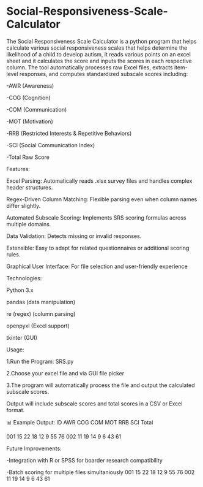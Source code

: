 # Social-Responsiveness-Scale-Calculator
The Social Responsiveness Scale Calculator is a python program that helps calculate various social responsiveness scales that helps determine the likelihood of a child to develop autism, it reads various points on an excel sheet and it calculates the score and inputs the scores in each respective column.
The tool automatically processes raw Excel files, extracts item-level responses, and computes standardized subscale scores including:

-AWR (Awareness)

-COG (Cognition)

-COM (Communication)

-MOT (Motivation)

-RRB (Restricted Interests & Repetitive Behaviors)

-SCI (Social Communication Index)

-Total Raw Score

Features:

Excel Parsing: Automatically reads .xlsx survey files and handles complex header structures.

Regex-Driven Column Matching: Flexible parsing even when column names differ slightly.

Automated Subscale Scoring: Implements SRS scoring formulas across multiple domains.

Data Validation: Detects missing or invalid responses.

Extensible: Easy to adapt for related questionnaires or additional scoring rules.

Graphical User Interface: For file selection and user-friendly experience

Technologies:

Python 3.x

pandas (data manipulation)

re (regex) (column parsing)

openpyxl (Excel support)

tkinter (GUI)

Usage:

1.Run the Program:
SRS.py

2.Choose your excel file and via GUI file picker 

3.The program will automatically process the file and output the calculated subscale scores.

Output will include subscale scores and total scores in a CSV or Excel format.

📊 Example Output:
ID	AWR	COG	COM	MOT	RRB	SCI	Total

001	15	22	18	12	9	   55	   76
002	11	19	14	9	  6	   43	   61

Future Improvements:

-Integration with R or SPSS for boarder research compatibility

-Batch scoring for multiple files simultaniously
001	15	22	18	12	9	55	76
002	11	19	14	9	6	43	61
